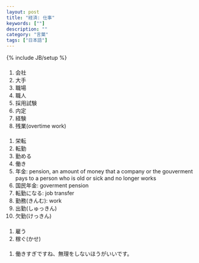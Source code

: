 ```yaml
---
layout: post
title: "経済: 仕事"
keywords: [""]
description: ""
category: "言葉"
tags: ["日本語"]
---
```

{% include JB/setup %}

####
1. 会社
2. 大手
3. 職場
4. 職人
5. 採用試験
6. 内定
7. 経験
8. 残業(overtime work)

####
1. 栄転
2. 転勤
3. 勤める
4. 働き
5. 年金: pension, an amount of money that a company or the gouverment pays to a person who is old or sick and no longer works
6. 国民年金: goverment pension
7. 転勤になる: job transfer
8. 勤務(きんむ): work
9. 出勤(しゅっきん)
1. 欠勤(けっきん)

####
1. 雇う
2. 稼ぐ(かせ)



####
1. 働きすぎですね、無理をしないほうがいいです。



